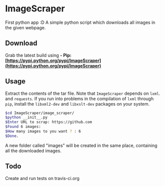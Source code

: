 ImageScraper
============
First python app :D
A simple python script which downloads all images in the given webpage.


Download
--------
Grab the latest build using **- Pip: [https://pypi.python.org/pypi/ImageScraper](https://pypi.python.org/pypi/ImageScraper)** 
 
Usage
-----
Extract the contents of the tar file.
Note that ``ImageScraper`` depends on ``lxml``. and ``requests``. 
If you run into problems in the compilation of ``lxml`` through ``pip``, install the ``libxml2-dev`` and ``libxslt-dev`` packages on your system.

```sh
$cd ImageScraper/image_scraper/
$python __init__.py
$Enter URL to scrap: https://github.com
$Found 6 images:        
$How many images to you want ? : 6
$Done.
```
A new folder called "images" will be created in the same place, containing all the downloaded images.

Todo
----
Create and run tests on travis-ci.org
